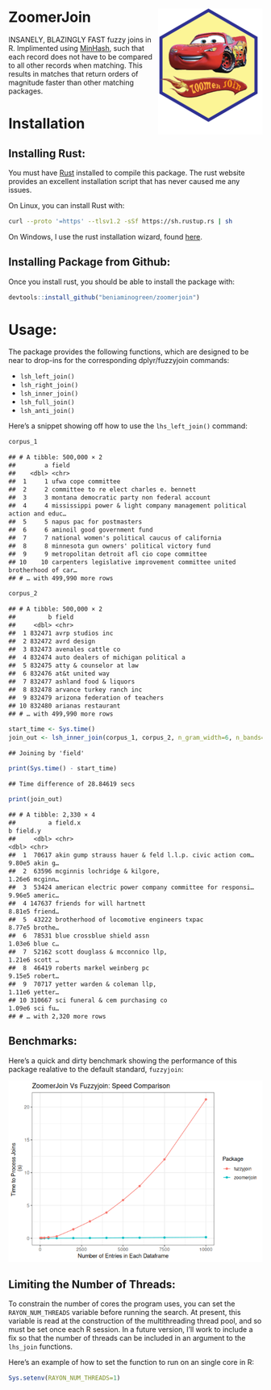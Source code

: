 
# ZoomerJoin <img src='logo.png' align="right" height="250">

INSANELY, BLAZINGLY FAST fuzzy joins in R. Implimented using
[MinHash](https://en.wikipedia.org/wiki/MinHash), such that each record
does not have to be compared to all other records when matching. This
results in matches that return orders of magnitude faster than other
matching packages.

# Installation

## Installing Rust:

You must have [Rust](https://www.rust-lang.org/tools/install) installed
to compile this package. The rust website provides an excellent
installation script that has never caused me any issues.

On Linux, you can install Rust with:

``` sh
curl --proto '=https' --tlsv1.2 -sSf https://sh.rustup.rs | sh
```

On Windows, I use the rust installation wizard, found
[here](https://forge.rust-lang.org/infra/other-installation-methods.html).

## Installing Package from Github:

Once you install rust, you should be able to install the package with:

``` r
devtools::install_github("beniaminogreen/zoomerjoin")
```

# Usage:

The package provides the following functions, which are designed to be
near to drop-ins for the corresponding dplyr/fuzzyjoin commands:

- `lsh_left_join()`
- `lsh_right_join()`
- `lsh_inner_join()`
- `lsh_full_join()`
- `lsh_anti_join()`

Here’s a snippet showing off how to use the `lhs_left_join()` command:

``` r
corpus_1
```

    ## # A tibble: 500,000 × 2
    ##        a field                                                                  
    ##    <dbl> <chr>                                                                  
    ##  1     1 ufwa cope committee                                                    
    ##  2     2 committee to re elect charles e. bennett                               
    ##  3     3 montana democratic party non federal account                           
    ##  4     4 mississippi power & light company management political action and educ…
    ##  5     5 napus pac for postmasters                                              
    ##  6     6 aminoil good government fund                                           
    ##  7     7 national women's political caucus of california                        
    ##  8     8 minnesota gun owners' political victory fund                           
    ##  9     9 metropolitan detroit afl cio cope committee                            
    ## 10    10 carpenters legislative improvement committee united brotherhood of car…
    ## # … with 499,990 more rows

``` r
corpus_2
```

    ## # A tibble: 500,000 × 2
    ##         b field                               
    ##     <dbl> <chr>                               
    ##  1 832471 avrp studios inc                    
    ##  2 832472 avrd design                         
    ##  3 832473 avenales cattle co                  
    ##  4 832474 auto dealers of michigan political a
    ##  5 832475 atty & counselor at law             
    ##  6 832476 at&t united way                     
    ##  7 832477 ashland food & liquors              
    ##  8 832478 arvance turkey ranch inc            
    ##  9 832479 arizona federation of teachers      
    ## 10 832480 arianas restaurant                  
    ## # … with 499,990 more rows

``` r
start_time <- Sys.time()
join_out <- lsh_inner_join(corpus_1, corpus_2, n_gram_width=6, n_bands=20, band_width=5)
```

    ## Joining by 'field'

``` r
print(Sys.time() - start_time)
```

    ## Time difference of 28.84619 secs

``` r
print(join_out)
```

    ## # A tibble: 2,330 × 4
    ##         a field.x                                                      b field.y
    ##     <dbl> <chr>                                                    <dbl> <chr>  
    ##  1  70617 akin gump strauss hauer & feld l.l.p. civic action com… 9.80e5 akin g…
    ##  2  63596 mcginnis lochridge & kilgore,                           1.26e6 mcginn…
    ##  3  53424 american electric power company committee for responsi… 9.96e5 americ…
    ##  4 147637 friends for will hartnett                               8.81e5 friend…
    ##  5  43222 brotherhood of locomotive engineers txpac               8.77e5 brothe…
    ##  6  78531 blue crossblue shield assn                              1.03e6 blue c…
    ##  7  52162 scott douglass & mcconnico llp,                         1.21e6 scott …
    ##  8  46419 roberts markel weinberg pc                              9.15e5 robert…
    ##  9  70717 yetter warden & coleman llp,                            1.11e6 yetter…
    ## 10 310667 sci funeral & cem purchasing co                         1.09e6 sci fu…
    ## # … with 2,320 more rows

## Benchmarks:

Here’s a quick and dirty benchmark showing the performance of this
package realative to the default standard, `fuzzyjoin`:

![](README_files/figure-gfm/unnamed-chunk-3-1.png)<!-- -->

## Limiting the Number of Threads:

To constrain the number of cores the program uses, you can set the
`RAYON_NUM_THREADS` variable before running the search. At present, this
variable is read at the construction of the multithreading thread pool,
and so must be set once each R session. In a future version, I’ll work
to include a fix so that the number of threads can be included in an
argument to the `lhs_join` functions.

Here’s an example of how to set the function to run on an single core in
R:

``` r
Sys.setenv(RAYON_NUM_THREADS=1)
```
